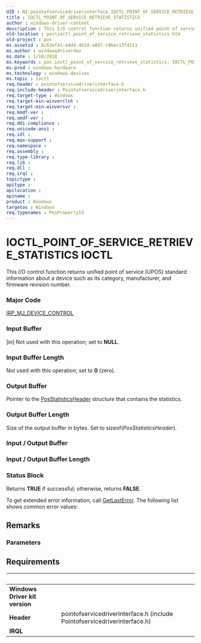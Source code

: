```yaml
---
UID : NI:pointofservicedriverinterface.IOCTL_POINT_OF_SERVICE_RETRIEVE_STATISTICS
title : IOCTL_POINT_OF_SERVICE_RETRIEVE_STATISTICS
author : windows-driver-content
description : This I/O control function returns unified point of service (UPOS) standard information about a device such as its category, manufacturer, and firmware revision number.
old-location : pos\ioctl_point_of_service_retrieve_statistics.htm
old-project : pos
ms.assetid : 8c63ef41-e4dd-4b34-a897-c9bec13f4211
ms.author : windowsdriverdev
ms.date : 1/18/2018
ms.keywords : pos.ioctl_point_of_service_retrieve_statistics, IOCTL_POINT_OF_SERVICE_RETRIEVE_STATISTICS control code, IOCTL_POINT_OF_SERVICE_RETRIEVE_STATISTICS, pointofservicedriverinterface/IOCTL_POINT_OF_SERVICE_RETRIEVE_STATISTICS
ms.prod : windows-hardware
ms.technology : windows-devices
ms.topic : ioctl
req.header : pointofservicedriverinterface.h
req.include-header : Pointofservicedriverinterface.h
req.target-type : Windows
req.target-min-winverclnt : 
req.target-min-winversvr : 
req.kmdf-ver : 
req.umdf-ver : 
req.ddi-compliance : 
req.unicode-ansi : 
req.idl : 
req.max-support : 
req.namespace : 
req.assembly : 
req.type-library : 
req.lib : 
req.dll : 
req.irql : 
topictype : 
apitype : 
apilocation : 
apiname : 
product : Windows
targetos : Windows
req.typenames : PosPropertyId
---
```


# IOCTL_POINT_OF_SERVICE_RETRIEVE_STATISTICS IOCTL
This I/O control function returns unified point of service (UPOS) standard information about a device such as its category, manufacturer, and firmware revision number.

### Major Code
[IRP_MJ_DEVICE_CONTROL](xref:"https://docs.microsoft.com/en-us/windows-hardware/drivers/kernel/irp-mj-device-control")

### Input Buffer
[in] Not used with this operation; set to <b>NULL</b>.

### Input Buffer Length
Not used with this operation; set to <b>0</b> (zero).

### Output Buffer
Pointer to the <a href="..\pointofservicedriverinterface\ns-pointofservicedriverinterface-_posstatisticsheader.md">PosStatisticsHeader</a> structure that contains the statistics.

### Output Buffer Length
Size of the output buffer in bytes. Set to sizeof(<i>PosStatisticsHeader</i>).

### Input / Output Buffer
<text></text>

### Input / Output Buffer Length
<text></text>

### Status Block
Returns <b>TRUE</b> if successful; otherwise, returns <b>FALSE</b>.

To get extended error information, call <a href="http://go.microsoft.com/fwlink/p/?LinkId=316871">GetLastError</a>. The following list shows common error values:

## Remarks
<h3><a id="Parameters"></a><a id="parameters"></a><a id="PARAMETERS"></a>Parameters</h3>

## Requirements
| &nbsp; | &nbsp; |
| ---- |:---- |
| **Windows Driver kit version** |  |
| **Header** | pointofservicedriverinterface.h (include Pointofservicedriverinterface.h) |
| **IRQL** |  |